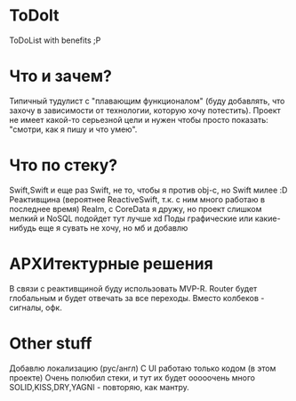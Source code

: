 # ToDoIt
ToDoList with benefits ;P

# Что и зачем?

Типичный тудулист с "плавающим функционалом" (буду добавлять, что захочу в зависимости от технологии, которую хочу потестить). 
Проект не имеет какой-то серьезной цели и нужен чтобы просто показать: "смотри, как я пишу и что умею".
#

# Что по стеку?

Swift,Swift и еще раз Swift, не то, чтобы я против obj-c, но Swift милее :D
Реактивщина (вероятнее ReactiveSwift, т.к. с ним много работаю в последнее время)
Realm, с CoreData я дружу, но проект слишком мелкий и NoSQL подойдет тут лучше xd
Поды графические или какие-нибудь еще я сувать не хочу, но мб и добавлю
#

# АРХИтектурные решения

В связи с реактивщиной буду использовать MVP-R.
Router будет глобальным и будет отвечать за все переходы.
Вместо колбеков - сигналы, офк.
#

# Other stuff

Добавлю локализацию (рус/англ)
С UI работаю только кодом (в этом проекте)
Очень полюбил стеки, и тут их будет ооооочень много
SOLID,KISS,DRY,YAGNI - повторяю, как мантру.
#
